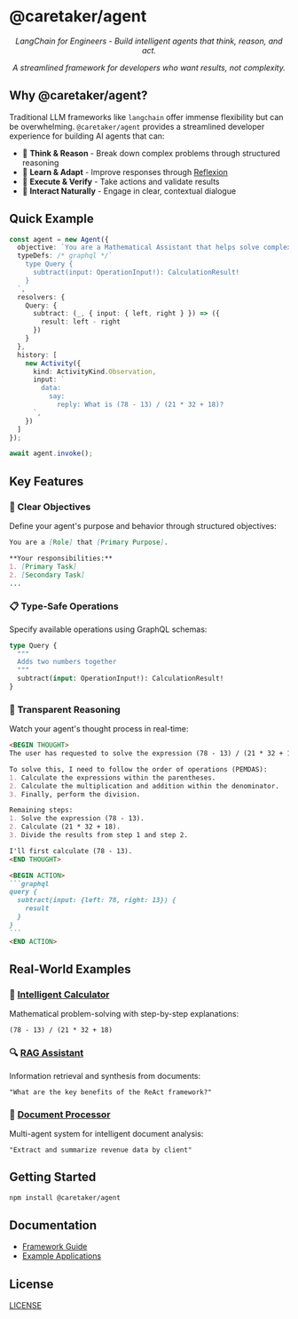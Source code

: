 # @caretaker/agent

<p align="center">
  <em>LangChain for Engineers - Build intelligent agents that think, reason, and act.</em>
</p>

<p align="center">
  <em>A streamlined framework for developers who want results, not complexity.</em>
</p>

## Why @caretaker/agent?

Traditional LLM frameworks like `langchain` offer immense flexibility but can be overwhelming. `@caretaker/agent` provides a streamlined developer experience for building AI agents that can:

- 🤔 **Think & Reason** - Break down complex problems through structured reasoning
- 🔄 **Learn & Adapt** - Improve responses through [Reflexion](https://www.promptingguide.ai/techniques/reflexion)
- 🎯 **Execute & Verify** - Take actions and validate results
- 👥 **Interact Naturally** - Engage in clear, contextual dialogue

## Quick Example

```typescript
const agent = new Agent({
  objective: `You are a Mathematical Assistant that helps solve complex calculations.`,
  typeDefs: /* graphql */`
    type Query {
      subtract(input: OperationInput!): CalculationResult!
    }
  `,
  resolvers: {
    Query: {
      subtract: (_, { input: { left, right } }) => ({
        result: left - right
      })
    }
  },
  history: [
    new Activity({
      kind: ActivityKind.Observation,
      input: `
        data:
          say:
            reply: What is (78 - 13) / (21 * 32 + 18)?
      `,
    })
  ]
});

await agent.invoke();
```

## Key Features

### 🎯 Clear Objectives
Define your agent's purpose and behavior through structured objectives:
```markdown
You are a [Role] that [Primary Purpose].

**Your responsibilities:**
1. [Primary Task]
2. [Secondary Task]
...
```

### 📋 Type-Safe Operations
Specify available operations using GraphQL schemas:
```graphql
type Query {
  """
  Adds two numbers together
  """
  subtract(input: OperationInput!): CalculationResult!
}
```

### 🔄 Transparent Reasoning
Watch your agent's thought process in real-time:
````md
<BEGIN THOUGHT>
The user has requested to solve the expression (78 - 13) / (21 * 32 + 18).

To solve this, I need to follow the order of operations (PEMDAS):
1. Calculate the expressions within the parentheses.
2. Calculate the multiplication and addition within the denominator.
3. Finally, perform the division.

Remaining steps:
1. Solve the expression (78 - 13).
2. Calculate (21 * 32 + 18).
3. Divide the results from step 1 and step 2.

I'll first calculate (78 - 13).
<END THOUGHT>

<BEGIN ACTION>
```graphql
query {
  subtract(input: {left: 78, right: 13}) {
    result
  }
}
```
<END ACTION>
````

## Real-World Examples

### 🧮 [Intelligent Calculator](packages/examples/0_calculator)
Mathematical problem-solving with step-by-step explanations:
```
(78 - 13) / (21 * 32 + 18)
```

### 🔍 [RAG Assistant](packages/examples/1_rag)
Information retrieval and synthesis from documents:
```
"What are the key benefits of the ReAct framework?"
```

### 📄 [Document Processor](packages/examples/2_idp)
Multi-agent system for intelligent document analysis:
```
"Extract and summarize revenue data by client"
```

## Getting Started

```bash
npm install @caretaker/agent
```

## Documentation

- [Framework Guide](packages/agent)
- [Example Applications](packages/examples)

## License

[LICENSE](LICENSE)